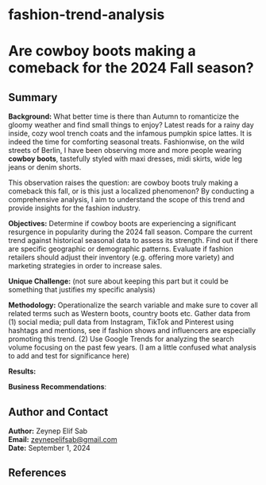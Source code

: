 # fashion-trend-analysis

# Are cowboy boots making a comeback for the 2024 Fall season?

## Summary

**Background:**  What better time is there than Autumn to romanticize the gloomy weather and find small things to enjoy? Latest reads for a rainy day inside, cozy wool trench coats and the infamous pumpkin spice lattes. It is indeed the time for comforting seasonal treats. Fashionwise, on the wild streets of Berlin, I have been observing more and more people wearing **cowboy boots**, tastefully styled with maxi dresses, midi skirts, wide leg jeans or denim shorts. 

This observation raises the question: are cowboy boots truly making a comeback this fall, or is this just a localized phenomenon? By conducting a comprehensive analysis, I aim to understand the scope of this trend and provide insights for the fashion industry.

**Objectives:** Determine if cowboy boots are experiencing a significant resurgence in popularity during the 2024 fall season. Compare the current trend against historical seasonal data to assess its strength. Find out if there are specific geographic or demographic patterns. Evaluate if fashion retailers should adjust their inventory (e.g. offering more variety) and marketing strategies in order to increase sales.

**Unique Challenge:** (not sure about keeping this part but it could be something that justifies my specific analysis)

**Methodology:** Operationalize the search variable and make sure to cover all related terms such as Western boots, country boots etc. Gather data from (1) social media; pull data from Instagram, TikTok and Pinterest using hashtags and mentions, see if fashion shows and influencers are especially promoting this trend. (2) Use Google Trends for analyzing the search volume focusing on the past few years. (I am a little confused what analysis to add and test for significance here)



<!-- This section is under development.
The hypotheses can be stated as follows:

$$
\begin{align*}
H_0 &: \text{Being a Plus member does not increase customer lifetime value.} \\
H_1 &: \text{Being a Plus member increases customer lifetime value.}
\end{align*}
$$
-->
**Results:** 

**Business Recommendations**: 

## Author and Contact
**Author:** Zeynep Elif Sab <br>
**Email:** zeynepelifsab@gmail.com <br>
**Date:** September 1, 2024 <br>

<!-- This section is under development.
## Folder Structure
```
└── 📁causal-inference
    └── README.md
    └── 📁canvas
        └── business_model_canvas.md
    └── 📁code
        └── causal_inference.ipynb
    └── 📁diagram
        └── causal_diagram.ipynb
        └── causal_diagram.png
        └── causal_diagram.svg
```
-->

## References

